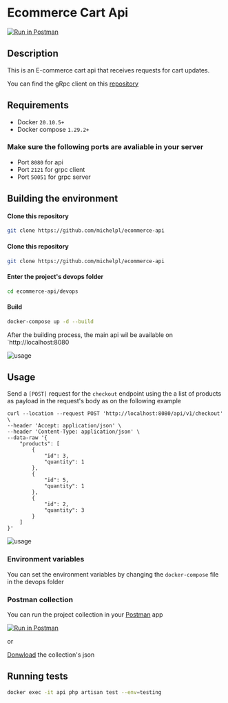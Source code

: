# Ecommerce Cart Api

[![Run in Postman](https://run.pstmn.io/button.svg)](https://app.getpostman.com/run-collection/1954140-559ca720-0fdb-40f2-8a00-dba85e42b67e?action=collection%2Ffork&collection-url=entityId%3D1954140-559ca720-0fdb-40f2-8a00-dba85e42b67e%26entityType%3Dcollection%26workspaceId%3D884cf7ff-ca99-4231-944e-d47ac4babda5)

## Description

This is an E-commerce cart api that receives requests for cart updates.

You can find the gRpc client on this [repository]("https://github.com/michelpl/ecommerce-discount-client")

## Requirements

- Docker `20.10.5+`
- Docker compose `1.29.2+`

### Make sure the following ports are avaliable in your server

* Port `8080` for api
* Port `2121` for grpc client
* Port `50051` for grpc server


## Building the environment

#### Clone this repository

```bash
git clone https://github.com/michelpl/ecommerce-api
```

#### Clone this repository

```bash
git clone https://github.com/michelpl/ecommerce-api
```

#### Enter the project's devops folder

```bash
cd ecommerce-api/devops
```

#### Build

```bash
docker-compose up -d --build
```

After the building process, the main api wil be available on `http://localhost:8080

![usage](https://imgur.com/NDq1w0x.gif)

## Usage

Send a `[POST]` request for the `checkout` endpoint using the a list of products as payload in the request's body as on the following example

```shell
curl --location --request POST 'http://localhost:8080/api/v1/checkout' \
--header 'Accept: application/json' \
--header 'Content-Type: application/json' \
--data-raw '{
    "products": [
        {
            "id": 3,
            "quantity": 1
        },
        {
            "id": 5,
            "quantity": 1
        },
        {
            "id": 2,
            "quantity": 3
        }
    ]
}'
```

![usage](https://imgur.com/yYIgaHX.gif)

### Environment variables

You can set the environment variables by changing the `docker-compose` file in the devops folder 

### Postman collection

You can run the project collection in your [Postman]("https://www.postman.com/") app

[![Run in Postman](https://run.pstmn.io/button.svg)](https://app.getpostman.com/run-collection/1954140-559ca720-0fdb-40f2-8a00-dba85e42b67e?action=collection%2Ffork&collection-url=entityId%3D1954140-559ca720-0fdb-40f2-8a00-dba85e42b67e%26entityType%3Dcollection%26workspaceId%3D884cf7ff-ca99-4231-944e-d47ac4babda5)

or

[Donwload](https://www.getpostman.com/collections/a391fac6619543eae84f) the collection's json

## Running tests

```bash
docker exec -it api php artisan test --env=testing
```


